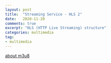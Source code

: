 ```yaml
---
layout: post
title:  "Streaming Service - HLS 2"
date:   2020-11-20
comments: true
excerpt: "HLS (HTTP Live Streaming) structure"
categories: multimedia
tag:
- multimedia 
---
```

[about m3u8](https://d2.naver.com/helloworld/7122)
